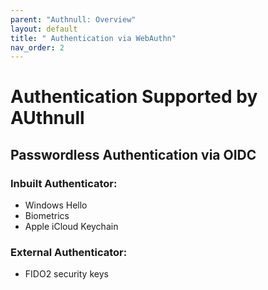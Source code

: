 ```yaml
---
parent: "Authnull: Overview"
layout: default
title: " Authentication via WebAuthn"
nav_order: 2
---
```

# Authentication Supported by AUthnull 

## Passwordless Authentication via OIDC

### Inbuilt Authenticator:

* Windows Hello
* Biometrics
* Apple iCloud Keychain

### External Authenticator:

* FIDO2 security keys
